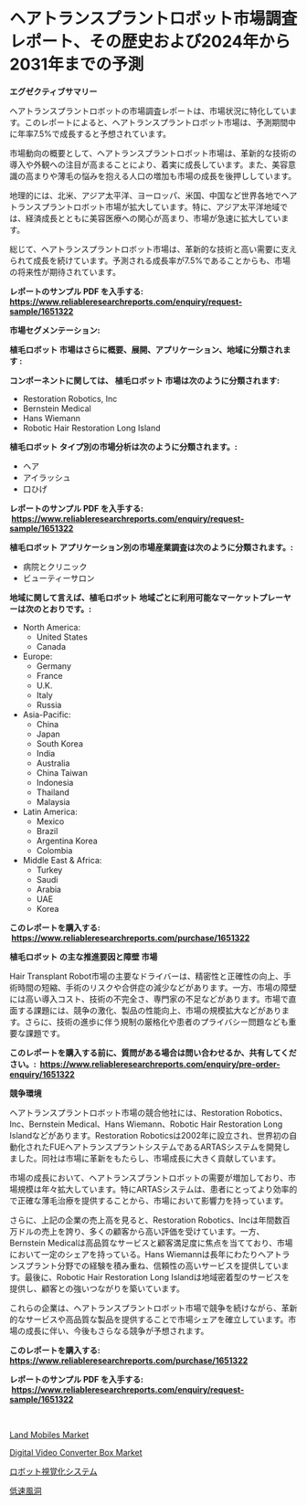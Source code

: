 <p><h1>ヘアトランスプラントロボット市場調査レポート、その歴史および2024年から2031年までの予測</h1></p><p><strong>エグゼクティブサマリー</strong></p>
<p><p>ヘアトランスプラントロボットの市場調査レポートは、市場状況に特化しています。このレポートによると、ヘアトランスプラントロボット市場は、予測期間中に年率7.5%で成長すると予想されています。</p><p>市場動向の概要として、ヘアトランスプラントロボット市場は、革新的な技術の導入や外観への注目が高まることにより、着実に成長しています。また、美容意識の高まりや薄毛の悩みを抱える人口の増加も市場の成長を後押ししています。</p><p>地理的には、北米、アジア太平洋、ヨーロッパ、米国、中国など世界各地でヘアトランスプラントロボット市場が拡大しています。特に、アジア太平洋地域では、経済成長とともに美容医療への関心が高まり、市場が急速に拡大しています。</p><p>総じて、ヘアトランスプラントロボット市場は、革新的な技術と高い需要に支えられて成長を続けています。予測される成長率が7.5%であることからも、市場の将来性が期待されています。</p></p>
<p><strong>レポートのサンプル PDF を入手する: <a href="https://www.reliableresearchreports.com/enquiry/request-sample/1651322">https://www.reliableresearchreports.com/enquiry/request-sample/1651322</a></strong></p>
<p><strong>市場セグメンテーション:</strong></p>
<p><strong> 植毛ロボット 市場はさらに概要、展開、アプリケーション、地域に分類されます :</strong></p>
<p><strong>コンポーネントに関しては、 植毛ロボット 市場は次のように分類されます: &nbsp;</strong></p>
<p><ul><li>Restoration Robotics, Inc</li><li>Bernstein Medical</li><li>Hans Wiemann</li><li>Robotic Hair Restoration Long Island</li></ul></p>
<p><strong> 植毛ロボット タイプ別の市場分析は次のように分類されます。:</strong></p>
<p><ul><li>ヘア</li><li>アイラッシュ</li><li>口ひげ</li></ul></p>
<p><strong>レポートのサンプル PDF を入手する: &nbsp;<a href="https://www.reliableresearchreports.com/enquiry/request-sample/1651322">https://www.reliableresearchreports.com/enquiry/request-sample/1651322</a></strong></p>
<p><strong> 植毛ロボット アプリケーション別の市場産業調査は次のように分類されます。:</strong></p>
<p><ul><li>病院とクリニック</li><li>ビューティーサロン</li></ul></p>
<p><strong>地域に関して言えば、植毛ロボット 地域ごとに利用可能なマーケットプレーヤーは次のとおりです。:</strong></p>
<p><ul>
    <li>
        North America:
        <ul>
            <li>United States</li>
            <li>Canada</li>
        </ul>
    </li>
    <li>
        Europe:
        <ul>
            <li>Germany</li>
            <li>France</li>
            <li>U.K.</li>
            <li>Italy</li>
            <li>Russia</li>
        </ul>
    </li>
    <li>
        Asia-Pacific:
        <ul>
            <li>China</li>
            <li>Japan</li>
            <li>South Korea</li>
            <li>India</li>
            <li>Australia</li>
            <li>China Taiwan</li>
            <li>Indonesia</li>
            <li>Thailand</li>
            <li>Malaysia</li>
        </ul>
    </li>
    <li>
        Latin America:
        <ul>
            <li>Mexico</li>
            <li>Brazil</li>
            <li>Argentina Korea</li>
            <li>Colombia</li>
        </ul>
    </li>
    <li>
        Middle East & Africa:
        <ul>
            <li>Turkey</li>
            <li>Saudi</li>
            <li>Arabia</li>
            <li>UAE</li>
            <li>Korea</li>
        </ul>
    </li>
    </ul></p>
<p><strong>このレポートを購入する: &nbsp;<a href="https://www.reliableresearchreports.com/purchase/1651322">https://www.reliableresearchreports.com/purchase/1651322</a></strong></p>
<p><strong>植毛ロボット の主な推進要因と障壁 市場</strong></p>
<p><p>Hair Transplant Robot市場の主要なドライバーは、精密性と正確性の向上、手術時間の短縮、手術のリスクや合併症の減少などがあります。一方、市場の障壁には高い導入コスト、技術の不完全さ、専門家の不足などがあります。市場で直面する課題には、競争の激化、製品の性能向上、市場の規模拡大などがあります。さらに、技術の進歩に伴う規制の厳格化や患者のプライバシー問題なども重要な課題です。</p></p>
<p><strong>このレポートを購入する前に、質問がある場合は問い合わせるか、共有してください。:&nbsp; <a href="https://www.reliableresearchreports.com/enquiry/pre-order-enquiry/1651322">https://www.reliableresearchreports.com/enquiry/pre-order-enquiry/1651322</a></strong></p>
<p><strong>競争環境</strong></p>
<p><p>ヘアトランスプラントロボット市場の競合他社には、Restoration Robotics、Inc、Bernstein Medical、Hans Wiemann、Robotic Hair Restoration Long Islandなどがあります。Restoration Roboticsは2002年に設立され、世界初の自動化されたFUEヘアトランスプラントシステムであるARTASシステムを開発しました。同社は市場に革新をもたらし、市場成長に大きく貢献しています。</p><p>市場の成長において、ヘアトランスプラントロボットの需要が増加しており、市場規模は年々拡大しています。特にARTASシステムは、患者にとってより効率的で正確な薄毛治療を提供することから、市場において影響力を持っています。</p><p>さらに、上記の企業の売上高を見ると、Restoration Robotics、Incは年間数百万ドルの売上を誇り、多くの顧客から高い評価を受けています。一方、Bernstein Medicalは高品質なサービスと顧客満足度に焦点を当てており、市場において一定のシェアを持っている。Hans Wiemannは長年にわたりヘアトランスプラント分野での経験を積み重ね、信頼性の高いサービスを提供しています。最後に、Robotic Hair Restoration Long Islandは地域密着型のサービスを提供し、顧客との強いつながりを築いています。</p><p>これらの企業は、ヘアトランスプラントロボット市場で競争を続けながら、革新的なサービスや高品質な製品を提供することで市場シェアを確立しています。市場の成長に伴い、今後もさらなる競争が予想されます。</p></p>
<p><strong>このレポートを購入する: &nbsp; <a href="https://www.reliableresearchreports.com/purchase/1651322">https://www.reliableresearchreports.com/purchase/1651322</a></strong></p>
<p><strong>レポートのサンプル PDF を入手する: &nbsp;<a href="https://www.reliableresearchreports.com/enquiry/request-sample/1651322">https://www.reliableresearchreports.com/enquiry/request-sample/1651322</a></strong><strong></strong></p>
<p>&nbsp;</p>
<p><p><a href="https://github.com/jj19131/Market-Research-Report-List-2/blob/main/land-mobiles-market.md">Land Mobiles Market</a></p><p><a href="https://github.com/jodemen/Market-Research-Report-List-2/blob/main/digital-video-converter-box-market.md">Digital Video Converter Box Market</a></p><p><a href="https://github.com/KaydenJohns1964/Market-Research-Report-List-1/blob/main/854248710381.md">ロボット視覚化システム</a></p><p><a href="https://github.com/marbadji/Market-Research-Report-List-1/blob/main/695138510380.md">低速風洞</a></p></p>